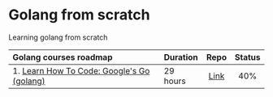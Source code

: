 # Golang from scratch

Learning golang from scratch

| Golang courses roadmap                                                                        | Duration |                Repo                | Status |
| :-------------------------------------------------------------------------------------------- | :------- | :--------------------------------: | :----: |
| 1. [Learn How To Code: Google's Go (golang)](https://www.udemy.com/course/learn-how-to-code/) | 29 hours | [Link](./01-learn-how-to-code-go/) |  40%   |
